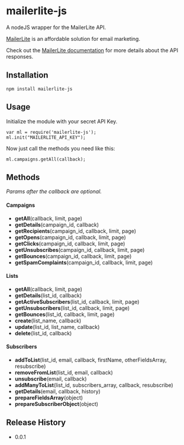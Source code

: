 mailerlite-js
=================
A nodeJS wrapper for the MailerLite API. 

[MailerLite](https://www.mailerlite.com/) is an affordable solution for email marketing. 

Check out the [MailerLite documentation](http://docs.mailerlite.com/) for more details about the API responses.

Installation
-------

	npm install mailerlite-js

Usage
-------
 
Initialize the module with your secret API Key.

    var ml = require('mailerlite-js');
    ml.init("MAILERLITE_API_KEY");
    
Now just call the methods you need like this:

	ml.campaigns.getAll(callback);
 

Methods
-------
*Params after the callback are optional.*

#### Campaigns
- **getAll**(callback, limit, page)
- **getDetails**(campaign_id, callback)
- **getRecipients**(campaign_id, callback, limit, page)
- **getOpens**(campaign_id, callback, limit, page)
- **getClicks**(campaign_id, callback, limit, page)
- **getUnsubscribes**(campaign_id, callback, limit, page)
- **getBounces**(campaign_id, callback, limit, page) 
- **getSpamComplaints**(campaign_id, callback, limit, page)

#### Lists
- **getAll**(callback, limit, page)
- **getDetails**(list_id, callback)
- **getActiveSubscribers**(list_id, callback, limit, page)
- **getUnsubscribers**(list_id, callback, limit, page)
- **getBounces**(list_id, callback, limit, page)
- **create**(list_name, callback)
- **update**(list_id, list_name, callback) 
- **delete**(list_id, callback)

#### Subscribers
- **addToList**(list_id, email, callback, firstName, otherFieldsArray, resubscribe)
- **removeFromList**(list_id, email, callback)
- **unsubscribe**(email, callback)
- **addManyToList**(list_id, subscribers_array, callback, resubscribe)
- **getDetails**(email, callback, history)
- **prepareFieldsArray**(object) 
- **prepareSubscriberObject**(object)



Release History
-------

* 0.0.1